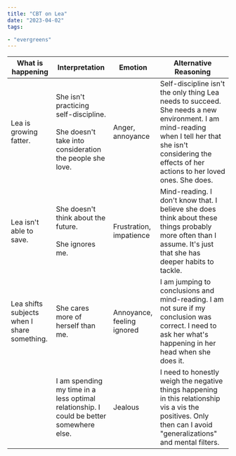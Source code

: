 ```yaml
---
title: "CBT on Lea"
date: "2023-04-02"
tags:

- "evergreens"
---
```

| What is happening                           | Interpretation                                                                                          | Emotion                    | Alternative Reasoning                                                                                                                                                                                        |
| ------------------------------------------- | ------------------------------------------------------------------------------------------------------- | -------------------------- | ------------------------------------------------------------------------------------------------------------------------------------------------------------------------------------------------------------ |
| Lea is growing fatter.                      | She isn't practicing self-discipline.<br>  <br>She doesn't take into consideration the people she love. | Anger, annoyance           | Self-discipline isn't the only thing Lea needs to succeed. She needs a new environment. I am mind-reading when I tell her that she isn't considering the effects of her actions to her loved ones. She does. |
| Lea isn't able to save.                     | She doesn't think about the future.<br>  <br>She ignores me.                                            | Frustration, impatience    | Mind-reading. I don't know that. I believe she does think about these things probably more often than I assume. It's just that she has deeper habits to tackle.                                              |
| Lea shifts subjects when I share something. | She cares more of herself than me.                                                                      | Annoyance, feeling ignored | I am jumping to conclusions and mind-reading. I am not sure if my conclusion was correct. I need to ask her what's happening in her head when she does it.                                                   |
|                                             | I am spending my time in a less optimal relationship. I could be better somewhere else.                 | Jealous                    | I need to honestly weigh the negative things happening in this relationship vis a vis the positives. Only then can I avoid "generalizations" and mental filters.                                             |

